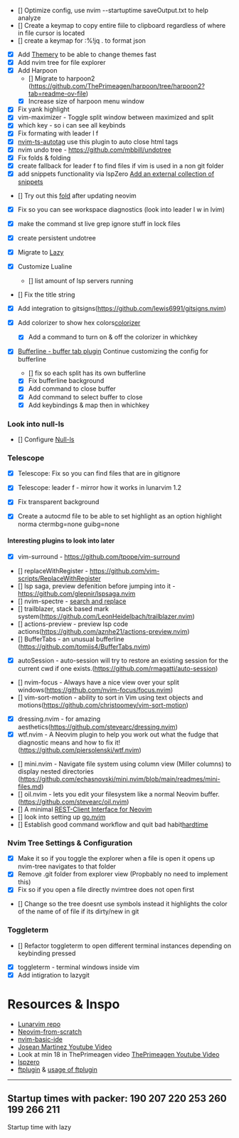 - [] Optimize config, use nvim --startuptime saveOutput.txt to help analyze
- [] Create a keymap to copy entire fiile to clipboard regardless of where in file cursor is located
- [] create a keymap for :%!jq . to format json
- [x] Add [Themery](https://github.com/zaldih/themery.nvim) to be able to change themes fast
- [x] Add nvim tree for file explorer
- [x] Add Harpoon
  - [] Migrate to harpoon2 (https://github.com/ThePrimeagen/harpoon/tree/harpoon2?tab=readme-ov-file)
  - [x] Increase size of harpoon menu window
- [x] Fix yank highlight
- [x] vim-maximizer - Toggle split window between maximized and split
- [x] which key - so i can see all keybinds
- [x] Fix formating with leader l f 
- [x] [nvim-ts-autotag](https://github.com/windwp/nvim-ts-autotag) use this plugin to auto close html tags
- [x] nvim undo tree - https://github.com/mbbill/undotree
- [x] Fix folds & folding
- [x] create fallback for leader f to find files if vim is used in a non git folder
- [x] add snippets functionality via lspZero [Add an external collection of snippets](https://github.com/VonHeikemen/lsp-zero.nvim/blob/v3.x/doc/md/autocomplete.md#add-an-external-collection-of-snippets)
- [] Try out this [fold](https://old.reddit.com/r/neovim/comments/16xz3q9/treesitter_highlighted_folds_are_now_in_neovim/) after updating neovim
- [x] Fix so you can see workspace diagnostics (look into leader l w in lvim)
- [x] make the command <leader> st live grep ignore stuff in lock files

- [x] create persistent undotree
- [x] Migrate to [Lazy](https://github.com/folke/lazy.nvim)
- [x] Customize Lualine
  - [] list amount of lsp servers running 

- [] Fix the title string
- [x] Add integration to gitsigns(https://github.com/lewis6991/gitsigns.nvim)

- [x] Add colorizer to show hex colors[colorizer](https://github.com/norcalli/nvim-colorizer.lua)
  - [x] Add a command to turn on & off the colorizer in whichkey

- [x] [Bufferline - buffer tab plugin](https://github.com/akinsho/bufferline.nvim)
  Continue customizing the config for bufferline
  - [] fix so each split has its own bufferline
  - [x] Fix bufferline background
  - [x] Add command to close buffer
  - [x] Add command to select buffer to close 
  - [x] Add keybindings & map then in whichkey

### Look into null-ls
- [] Configure [Null-ls](https://www.youtube.com/watch?v=e3xxkEbhG0o)

### Telescope
- [x] Telescope: Fix so you can find files that are in gitignore
- [x] Telescope: leader f - mirror how it works in lunarvim 1.2

- [x] Fix transparent background 
- [x] Create a autocmd file to be able to set highlight as an option
      highlight norma ctermbg=none guibg=none

#### Interesting plugins to look into later
- [x] vim-surround - https://github.com/tpope/vim-surround
- [] replaceWithRegister - https://github.com/vim-scripts/ReplaceWithRegister
- [] lsp saga, preview defenition before jumping into it - https://github.com/glepnir/lspsaga.nvim
- [] nvim-spectre - [search and replace](https://github.com/nvim-pack/nvim-spectre) 
- [] trailblazer, stack based mark system(https://github.com/LeonHeidelbach/trailblazer.nvim)
- [] actions-preview - preview lsp code actions(https://github.com/aznhe21/actions-preview.nvim)
- [] BufferTabs - an unusual bufferline (https://github.com/tomiis4/BufferTabs.nvim)
- [x] autoSession - auto-session will try to restore an existing session for the current cwd if one exists.(https://github.com/rmagatti/auto-session)
- [] nvim-focus - Always have a nice view over your split windows(https://github.com/nvim-focus/focus.nvim)
- [] vim-sort-motion - ability to sort in Vim using text objects and motions(https://github.com/christoomey/vim-sort-motion)
- [x] dressing.nvim - for amazing aesthetics(https://github.com/stevearc/dressing.nvim)
- [x] wtf.nvim - A Neovim plugin to help you work out what the fudge that diagnostic means and how to fix it!(https://github.com/piersolenski/wtf.nvim)
- [] mini.nvim - Navigate file system using column view (Miller columns) to display nested directories (https://github.com/echasnovski/mini.nvim/blob/main/readmes/mini-files.md)
- [] oil.nvim - lets you edit your filesystem like a normal Neovim buffer.(https://github.com/stevearc/oil.nvim)
- [] A minimal [REST-Client Interface for Neovim](https://github.com/mistweaverco/kulala.nvim)
- [] look into setting up [go.nvim](https://github.com/ray-x/go.nvim)
- [] Establish good command workflow and quit bad habit[hardtime](https://github.com/m4xshen/hardtime.nvim)

### Nvim Tree Settings & Configuration
- [x] Make it so if you toggle the explorer when a file is open it opens up nvim-tree navigates to that folder
- [x] Remove .git folder from explorer view (Propbably no need to implement this)
- [x] Fix so if you open a file directly nvimtree does not open first
- [] Change so the tree doesnt use symbols instead it highlights the color of the name of of file if its dirty/new in git

### Toggleterm
- [] Refactor toggleterm to open different terminal instances depending on keybinding pressed
- [x] toggleterm - terminal windows inside vim
- [x] Add intigration to lazygit

# Resources & Inspo
* [Lunarvim repo](https://www.lunarvim.org/)
* [Neovim-from-scratch](https://github.com/LunarVim/Neovim-from-scratch)
* [nvim-basic-ide](https://github.com/LunarVim/nvim-basic-ide)
* [Josean Martinez Youtube Video](https://www.youtube.com/watch?v=vdn_pKJUda8&list=LL&index=1)
* Look at min 18 in ThePrimeagen video [ThePrimeagen Youtube Video](https://www.youtube.com/watch?v=w7i4amO_zaE&list=LL)
* [lspzero](https://github.com/VonHeikemen/lsp-zero.nvim)
* [ftplugin](https://neovim.io/doc/user/filetype.html) & [usage of ftplugin](https://www.reddit.com/r/neovim/comments/x3zp6t/usage_of_afterftplugin_directory_for/)


---
Startup times with packer:
190
207
220
253
260
199
266
211
--- 
Startup time with lazy
